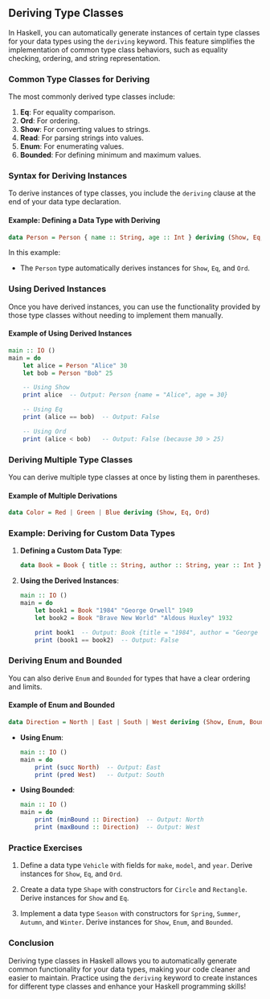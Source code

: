 ## Deriving Type Classes

In Haskell, you can automatically generate instances of certain type classes for your data types using the `deriving` keyword. This feature simplifies the implementation of common type class behaviors, such as equality checking, ordering, and string representation.

### Common Type Classes for Deriving

The most commonly derived type classes include:

1. **Eq**: For equality comparison.
2. **Ord**: For ordering.
3. **Show**: For converting values to strings.
4. **Read**: For parsing strings into values.
5. **Enum**: For enumerating values.
6. **Bounded**: For defining minimum and maximum values.

### Syntax for Deriving Instances

To derive instances of type classes, you include the `deriving` clause at the end of your data type declaration.

#### Example: Defining a Data Type with Deriving

```haskell
data Person = Person { name :: String, age :: Int } deriving (Show, Eq, Ord)
```

In this example:
- The `Person` type automatically derives instances for `Show`, `Eq`, and `Ord`.

### Using Derived Instances

Once you have derived instances, you can use the functionality provided by those type classes without needing to implement them manually.

#### Example of Using Derived Instances

```haskell
main :: IO ()
main = do
    let alice = Person "Alice" 30
    let bob = Person "Bob" 25

    -- Using Show
    print alice  -- Output: Person {name = "Alice", age = 30}

    -- Using Eq
    print (alice == bob)  -- Output: False

    -- Using Ord
    print (alice < bob)   -- Output: False (because 30 > 25)
```

### Deriving Multiple Type Classes

You can derive multiple type classes at once by listing them in parentheses.

#### Example of Multiple Derivations

```haskell
data Color = Red | Green | Blue deriving (Show, Eq, Ord)
```

### Example: Deriving for Custom Data Types

1. **Defining a Custom Data Type**:
   ```haskell
   data Book = Book { title :: String, author :: String, year :: Int } deriving (Show, Eq)
   ```

2. **Using the Derived Instances**:
   ```haskell
   main :: IO ()
   main = do
       let book1 = Book "1984" "George Orwell" 1949
       let book2 = Book "Brave New World" "Aldous Huxley" 1932

       print book1  -- Output: Book {title = "1984", author = "George Orwell", year = 1949}
       print (book1 == book2)  -- Output: False
   ```

### Deriving Enum and Bounded

You can also derive `Enum` and `Bounded` for types that have a clear ordering and limits.

#### Example of Enum and Bounded

```haskell
data Direction = North | East | South | West deriving (Show, Enum, Bounded)
```

- **Using Enum**:
  ```haskell
  main :: IO ()
  main = do
      print (succ North)  -- Output: East
      print (pred West)   -- Output: South
  ```

- **Using Bounded**:
  ```haskell
  main :: IO ()
  main = do
      print (minBound :: Direction)  -- Output: North
      print (maxBound :: Direction)  -- Output: West
  ```

### Practice Exercises

1. Define a data type `Vehicle` with fields for `make`, `model`, and `year`. Derive instances for `Show`, `Eq`, and `Ord`.

2. Create a data type `Shape` with constructors for `Circle` and `Rectangle`. Derive instances for `Show` and `Eq`.

3. Implement a data type `Season` with constructors for `Spring`, `Summer`, `Autumn`, and `Winter`. Derive instances for `Show`, `Enum`, and `Bounded`.

### Conclusion

Deriving type classes in Haskell allows you to automatically generate common functionality for your data types, making your code cleaner and easier to maintain. Practice using the `deriving` keyword to create instances for different type classes and enhance your Haskell programming skills!